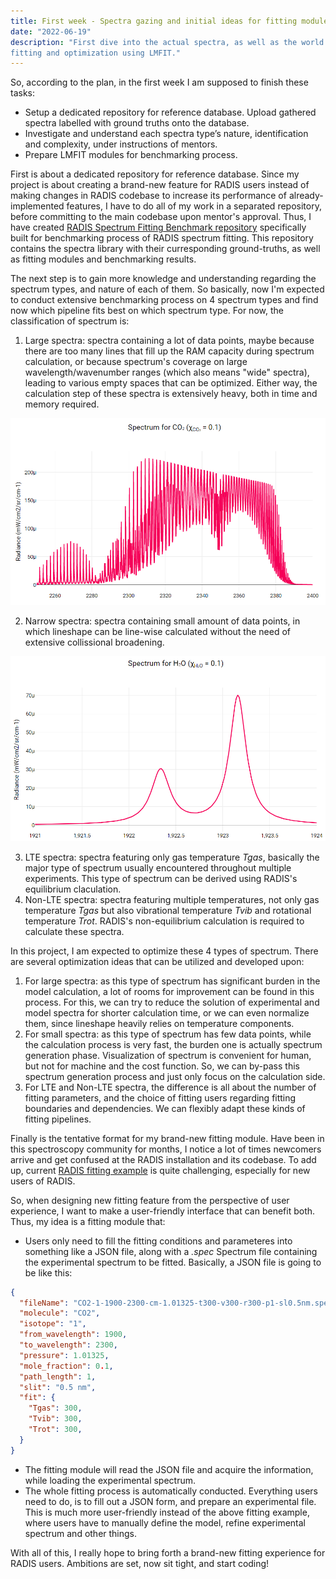 ```yaml
---
title: First week - Spectra gazing and initial ideas for fitting module
date: "2022-06-19"
description: "First dive into the actual spectra, as well as the world of
fitting and optimization using LMFIT."
---
```


So, according to the plan, in the first week I am supposed to finish these tasks:

- Setup a dedicated repository for reference database. Upload gathered spectra labelled with ground truths onto the database.
- Investigate and understand each spectra type’s nature, identification and complexity, under instructions of mentors.
- Prepare LMFIT modules for benchmarking process.

First is about a dedicated repository for reference database. Since my project is about creating a brand-new feature for RADIS users instead of making changes in RADIS codebase to increase its performance of already-implemented features, I have to do all of my work in a separated repository, before committing to the main codebase upon mentor's approval. Thus, I have created [RADIS Spectrum Fitting Benchmark repository](https://github.com/TranHuuNhatHuy/RADIS-Spectrum-Fitting-Benchmark) specifically built for benchmarking process of RADIS spectrum fitting. This repository contains the spectra library with their curresponding ground-truths, as well as fitting modules and benchmarking results.

The next step is to gain more knowledge and understanding regarding the spectrum types, and nature of each of them. So basically, now I'm expected to conduct extensive benchmarking process on 4 spectrum types and find now which pipeline fits best on which spectrum type. For now, the classification of spectrum is:

1. Large spectra: spectra containing a lot of data points, maybe because there are too many lines that fill up the RAM capacity during spectrum calculation, or because spectrum's coverage on large wavelength/wavenumber ranges (which also means "wide" spectra), leading to various empty spaces that can be optimized. Either way, the calculation step of these spectra is extensively heavy, both in time and memory required.

![A large spectrum of CO2, retrieved from RADIS app. We can see the result as an extensive accumulation of lines.](./large.png)

2. Narrow spectra: spectra containing small amount of data points, in which lineshape can be line-wise calculated without the need of extensive collissional broadening.

![A small spectrum of H2O, retrieved from RADIS app. We can see very few lines, the rest is broadening result.](./small.png)

3. LTE spectra: spectra featuring only gas temperature *Tgas*, basically the major type of spectrum usually encountered throughout multiple experiments. This type of spectrum can be derived using RADIS's equilibrium claculation.
4. Non-LTE spectra: spectra featuring multiple temperatures, not only gas temperature *Tgas* but also vibrational temperature *Tvib* and rotational temperature *Trot*. RADIS's non-equilibrium calculation is required to calculate these spectra.

In this project, I am expected to optimize these 4 types of spectrum. There are several optimization ideas that can be utilized and developed upon:

1. For large spectra: as this type of spectrum has significant burden in the model calculation, a lot of rooms for improvement can be found in this process. For this, we can try to reduce the solution of experimental and model spectra for shorter calculation time, or we can even normalize them, since lineshape heavily relies on temperature components.
2. For small spectra: as this type of spectrum has few data points, while the calculation process is very fast, the burden one is actually spectrum generation phase. Visualization of spectrum is convenient for human, but not for machine and the cost function. So, we can by-pass this spectrum generation process and just only focus on the calculation side.
3. For LTE and Non-LTE spectra, the difference is all about the number of fitting parameters, and the choice of fitting users regarding fitting boundaries and dependencies. We can flexibly adapt these kinds of fitting pipelines.

Finally is the tentative format for my brand-new fitting module. Have been in this spectroscopy community for months, I notice a lot of times newcomers arrive and get confused at the RADIS installation and its codebase. To add up, current [RADIS fitting example](https://radis.readthedocs.io/en/latest/auto_examples/plot_1T_fit.html) is quite challenging, especially for new users of RADIS. 

So, when designing new fitting feature from the perspective of user experience, I want to make a user-friendly interface that can benefit both. Thus, my idea is a fitting module that:

- Users only need to fill the fitting conditions and parameteres into something like a JSON file, along with a *.spec* Spectrum file containing the experimental spectrum to be fitted. Basically, a JSON file is going to be like this:

```json
{
  "fileName": "CO2-1-1900-2300-cm-1.01325-t300-v300-r300-p1-sl0.5nm.spec",
  "molecule": "CO2",
  "isotope": "1",
  "from_wavelength": 1900,
  "to_wavelength": 2300,
  "pressure": 1.01325,
  "mole_fraction": 0.1,
  "path_length": 1,
  "slit": "0.5 nm",
  "fit": {
    "Tgas": 300,
    "Tvib": 300,
    "Trot": 300,
  }
}
```

- The fitting module will read the JSON file and acquire the information, while loading the experimental spectrum.
- The whole fitting process is automatically conducted. Everything users need to do, is to fill out a JSON form, and prepare an experimental file. This is much more user-friendly instead of the above fitting example, where users have to manually define the model, refine experimental spectrum and other things.

With all of this, I really hope to bring forth a brand-new fitting experience for RADIS users. Ambitions are set, now sit tight, and start coding!